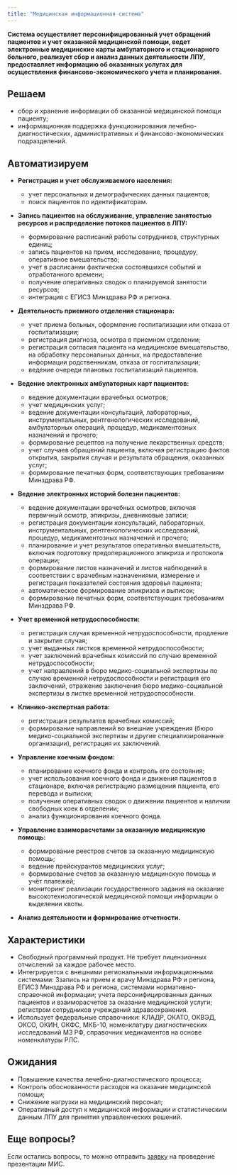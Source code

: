 ```yaml
---
title: "Медицинская информационная система"
---
```


**Система осуществляет персонифицированный учет обращений пациентов и учет оказанной медицинской помощи, 
ведет электронные медицинские карты амбулаторного и стационарного больного, реализует сбор и анализ данных 
деятельности ЛПУ, предоставляет информацию об оказанных услугах для осуществления финансово-экономического 
учета и планирования.**

## Решаем

- сбор и хранение информации об оказанной медицинской помощи пациенту;
- информационная поддержка функционирования лечебно-диагностических, административных и финансово-экономических подразделений.

## Автоматизируем

- **Регистрация и учет обслуживаемого населения:**
	- учет персональных и демографических данных пациентов;
	- поиск пациентов по идентификаторам.

- **Запись пациентов на обслуживание, управление занятостью ресурсов и распределение потоков пациентов в ЛПУ:**
	- формирование расписаний работы сотрудников, структурных единиц;
	- запись пациентов на прием, исследование, процедуру, оперативное вмешательство;
	- учет в расписании фактически состоявшихся событий и отработанного времени;
	- получение оперативных сводок о планируемой занятости ресурсов;
	- интеграция с ЕГИСЗ Минздрава РФ и региона.

- **Деятельность приемного отделения стационара:**
	- учет приема больных, оформление госпитализации или отказа от госпитализации;
	- регистрация диагноза, осмотра в приемном отделении;
	- регистрация согласия пациента на медицинское вмешательство, на обработку персональных данных, на предоставление информации родственникам, отказа от госпитализации;
	- ведение очереди плановых госпитализаций пациентов.

- **Ведение электронных амбулаторных карт пациентов:**
	- ведение документации врачебных осмотров;
	- учет медицинских услуг;
	- ведение документации консультаций, лабораторных, инструментальных, рентгенологических исследований, амбулаторных операций, процедур, медикаментозных назначений и прочего;
	- формирование рецептов на получение лекарственных средств;
	- учет случаев обращений пациента, включая регистрацию фактов открытия, закрытия случая и результата обращения, оказанных услуг;
	- формирование печатных форм, соответствующих требованиям Минздрава РФ.

- **Ведение электронных историй болезни пациентов:**
	- ведение документации врачебных осмотров, включая первичный осмотр, эпикризы, дневниковые записи;
	- регистрация документации консультаций, лабораторных, инструментальных, рентгенологических исследований, процедур, медикаментозных назначений и прочего;
	- планирование и учет результатов оперативных вмешательств, включая подготовку предоперационного эпикриза и протокола операции;
	- формирование листов назначений и листов наблюдений в соответствии с врачебным назначениями, измерение и регистрация показателей состояния здоровья пациента;
	- автоматическое формирование эпикризов и выписок;
	- формирование печатных форм, соответствующих требованиям Минздрава РФ.

- **Учет временной нетрудоспособности:**
	- регистрация случая временной нетрудоспособности, продление и закрытие случая;
	- учет выданных листков временной нетрудоспособности;
	- учет заключений врачебных комиссий по случаю временной нетрудоспособности;
	- учет направлений в бюро медико-социальной экспертизы по случаю временной нетрудоспособности и регистрация его заключений, отражение заключения бюро медико-социальной экспертизы в листке временной нетрудоспособности.

- **Клинико-экспертная работа:**
	- регистрация результатов врачебных комиссий;
	- формирование направлений во внешние учреждения (бюро медико-социальной экспертизы и другие специализированные организации), регистрация их заключений.

- **Управление коечным фондом:**
	- планирование коечного фонда и контроль его состояния;
	- учет использования коечного фонда и движения пациентов в стационаре, включая регистрацию размещения пациента, его перевода и выписки;
	- получение оперативных сводок о движении пациентов и наличии свободных коек в отделении;
	- анализ функционирования коечного фонда.

- **Управление взаиморасчетами за оказанную медицинскую помощь:**
	- формирование реестров счетов за оказанную медицинскую помощь;
	- ведение прейскурантов медицинских услуг;
	- формирование счетов за оказанную медицинскую помощь и учёт платежей;
	- мониторинг реализации государственного задания на оказание высокотехнологической медицинской помощи информации о выделении квоты.

- **Анализ деятельности и формирование отчетности.**

## Характеристики

- Свободный программный продукт. Не требует лицензионных отчислений за каждое рабочее место.
- Интегрируется с внешними региональными информационными системами: Ззапись на прием к врачу Минздрава РФ 
и региона, ЕГИСЗ Минздрава РФ и региона, системами нормативно-справочной информации; учета персонифицированных 
данных пациентов и взаиморасчетов за оказание медицинской услуги; регистром сотрудников учреждений здравоохранения.
- Использует федеральные справочники: КЛАДР, ОКАТО, ОКВЭД, ОКСО, ОКИН, ОКФС, МКБ-10, номенклатуру диагностических 
исследований МЗ РФ, справочник медикаментов на основе номенклатуры РЛС.

## Ожидания

- Повышение качества лечебно-диагностического процесса;
- Контроль обоснованности расходов на оказание медицинской помощи;
- Снижение нагрузки на медицинский персонал;
- Оперативный доступ к медицинской информации и статистическим данным ЛПУ для принятия управленческих решений.

## Еще вопросы?

Если остались вопросы, то можно отправить [заявку](mailto:sales@hitsl.ru) на проведение презентации МИС.
